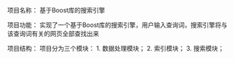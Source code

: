 项目名称： 基于Boost库的搜索引擎

项目功能：
        实现了一个基于Boost库的搜索引擎，用户输入查询词，搜索引擎将与该查询词有关的网页全部查找出来

项目结构：
        项目分为三个模块：
            1. 数据处理模块；
            2. 索引模块；
            3. 搜索模块；

